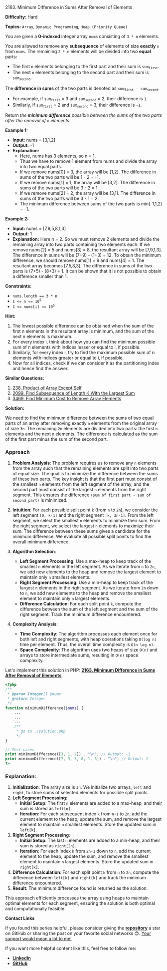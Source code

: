 2163\. Minimum Difference in Sums After Removal of Elements

**Difficulty:** Hard

**Topics:** `Array`, `Dynamic Programming`, `Heap (Priority Queue)`

You are given a **0-indexed** integer array `nums` consisting of `3 * n` elements.

You are allowed to remove any **subsequence** of elements of size **exactly** `n` from `nums`. The remaining `2 * n` elements will be divided into two **equal** parts:

- The first `n` elements belonging to the first part and their sum is <code>sum<sub>first</sub></code></code>.
- The next `n` elements belonging to the second part and their sum is <code>sum<sub>second</sub></code></code>.

The **difference in sums** of the two parts is denoted as <code>sum<sub>first</sub> - sum<sub>second</sub></code></code>.

- For example, if <code>sum<sub>first</sub></code> = 3</code> and <code>sum<sub>second</sub></code> = 2</code>, their difference is `1`.
- Similarly, if <code>sum<sub>first</sub></code> = 2</code> and <code>sum<sub>second</sub></code> = 3</code>, their difference is `-1`.

Return _the **minimum difference** possible between the sums of the two parts after the removal of `n` elements_.


**Example 1:**

- **Input:** nums = [3,1,2]
- **Output:** -1
- **Explanation:** 
  - Here, nums has 3 elements, so n = 1.
  - Thus we have to remove 1 element from nums and divide the array into two equal parts.
  - If we remove nums[0] = 3, the array will be [1,2]. The difference in sums of the two parts will be 1 - 2 = -1.
  - If we remove nums[1] = 1, the array will be [3,2]. The difference in sums of the two parts will be 3 - 2 = 1.
  - If we remove nums[2] = 2, the array will be [3,1]. The difference in sums of the two parts will be 3 - 1 = 2.
  - The minimum difference between sums of the two parts is min(-1,1,2) = -1.

**Example 2:**

- **Input:** nums = [7,9,5,8,1,3]
- **Output:** 1
- **Explanation:** Here n = 2. So we must remove 2 elements and divide the remaining array into two parts containing two elements each.
  If we remove nums[2] = 5 and nums[3] = 8, the resultant array will be [7,9,1,3]. The difference in sums will be (7+9) - (1+3) = 12.
  To obtain the minimum difference, we should remove nums[1] = 9 and nums[4] = 1. The resultant array becomes [7,5,8,3]. The difference in sums of the two parts is (7+5) - (8+3) = 1.
  It can be shown that it is not possible to obtain a difference smaller than 1.

**Constraints:**

- `nums.length == 3 * n`
- <code>1 <= n <= 10<sup>5</sup></code>
- <code>1 <= nums[i] <= 10<sup>5</sup></code>


**Hint:**
1. The lowest possible difference can be obtained when the sum of the first n elements in the resultant array is minimum, and the sum of the next n elements is maximum.
2. For every index i, think about how you can find the minimum possible sum of n elements with indices lesser or equal to i, if possible.
3. Similarly, for every index i, try to find the maximum possible sum of n elements with indices greater or equal to i, if possible.
4. Now for all indices, check if we can consider it as the partitioning index and hence find the answer.


**Similar Questions:**
1. [238. Product of Array Except Self](https://github.com/mah-shamim/leet-code-in-php/tree/main/algorithms/000238-product-of-array-except-self)
2. [2099. Find Subsequence of Length K With the Largest Sum](https://github.com/mah-shamim/leet-code-in-php/tree/main/algorithms/002099-find-subsequence-of-length-k-with-the-largest-sum)
3. [3469. Find Minimum Cost to Remove Array Elements](https://github.com/mah-shamim/leet-code-in-php/tree/main/algorithms/003469-find-minimum-cost-to-remove-array-elements)






**Solution:**

We need to find the minimum difference between the sums of two equal parts of an array after removing exactly `n` elements from the original array of size `3n`. The remaining `2n` elements are divided into two parts: the first `n` elements and the next `n` elements. The difference is calculated as the sum of the first part minus the sum of the second part.

### Approach
1. **Problem Analysis**: The problem requires us to remove any `n` elements from the array such that the remaining elements are split into two parts of equal size. The goal is to minimize the difference between the sums of these two parts. The key insight is that the first part must consist of the smallest `n` elements from the left segment of the array, and the second part must consist of the largest `n` elements from the right segment. This ensures the difference `(sum of first part - sum of second part)` is minimized.

2. **Intuition**: For each possible split point `k` (from `n` to `2n`), we consider the left segment `[0, k-1]` and the right segment `[k, 3n-1]`. From the left segment, we select the smallest `n` elements to minimize their sum. From the right segment, we select the largest `n` elements to maximize their sum. The difference between these sums gives a candidate for the minimum difference. We evaluate all possible split points to find the overall minimum difference.

3. **Algorithm Selection**:
    - **Left Segment Processing**: Use a max-heap to keep track of the smallest `n` elements in the left segment. As we iterate from `n` to `2n`, we add new elements to the heap and remove the largest element to maintain only `n` smallest elements.
    - **Right Segment Processing**: Use a min-heap to keep track of the largest `n` elements in the right segment. As we iterate from `2n` down to `n`, we add new elements to the heap and remove the smallest element to maintain only `n` largest elements.
    - **Difference Calculation**: For each split point `k`, compute the difference between the sum of the left segment and the sum of the right segment. Track the minimum difference encountered.

4. **Complexity Analysis**:
    - **Time Complexity**: The algorithm processes each element once for both left and right segments, with heap operations taking `O(log n)` time per element. Thus, the overall time complexity is `O(n log n)`.
    - **Space Complexity**: The algorithm uses two heaps of size `O(n)` and arrays to store intermediate sums, resulting in `O(n)` space complexity.

Let's implement this solution in PHP: **[2163. Minimum Difference in Sums After Removal of Elements](https://github.com/mah-shamim/leet-code-in-php/tree/main/algorithms/002163-minimum-difference-in-sums-after-removal-of-elements/solution.php)**

```php
<?php
/**
 * @param Integer[] $nums
 * @return Integer
 */
function minimumDifference($nums) {
    ...
    ...
    ...
    /**
     * go to ./solution.php
     */
}

// Test cases
print minimumDifference([3, 1, 2]) . "\n"; // Output: -1
print minimumDifference([7, 9, 5, 8, 1, 3]) . "\n"; // Output: 1
?>
```

### Explanation:

1. **Initialization**: The array size is `3n`. We initialize two arrays, `left` and `right`, to store sums of selected elements for possible split points.
2. **Left Segment Processing**:
    - **Initial Setup**: The first `n` elements are added to a max-heap, and their sum is stored as `left[n]`.
    - **Iteration**: For each subsequent index `k` from `n+1` to `2n`, add the current element to the heap, update the sum, and remove the largest element to maintain `n` smallest elements. Store the updated sum in `left[k]`.
3. **Right Segment Processing**:
    - **Initial Setup**: The last `n` elements are added to a min-heap, and their sum is stored as `right[2n]`.
    - **Iteration**: For each index `k` from `2n-1` down to `n`, add the current element to the heap, update the sum, and remove the smallest element to maintain `n` largest elements. Store the updated sum in `right[k]`.
4. **Difference Calculation**: For each split point `k` from `n` to `2n`, compute the difference between `left[k]` and `right[k]` and track the minimum difference encountered.
5. **Result**: The minimum difference found is returned as the solution.

This approach efficiently processes the array using heaps to maintain optimal elements for each segment, ensuring the solution is both optimal and computationally feasible.

**Contact Links**

If you found this series helpful, please consider giving the **[repository](https://github.com/mah-shamim/leet-code-in-php)** a star on GitHub or sharing the post on your favorite social networks 😍. [Your support would mean a lot to me!](https://isolatedcompliments.com/v09uayg6h?key=a647d02f1aafcddaf10536d7cd00bd7c)

If you want more helpful content like this, feel free to follow me:

- **[LinkedIn](https://www.linkedin.com/in/arifulhaque/)**
- **[GitHub](https://github.com/mah-shamim)**
